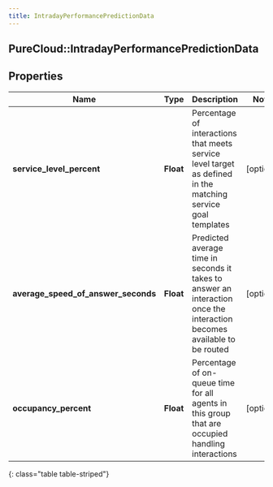 ```yaml
---
title: IntradayPerformancePredictionData
---
```

## PureCloud::IntradayPerformancePredictionData

## Properties

|Name | Type | Description | Notes|
|------------ | ------------- | ------------- | -------------|
| **service_level_percent** | **Float** | Percentage of interactions that meets service level target as defined in the matching service goal templates | [optional] |
| **average_speed_of_answer_seconds** | **Float** | Predicted average time in seconds it takes to answer an interaction once the interaction becomes available to be routed | [optional] |
| **occupancy_percent** | **Float** | Percentage of on-queue time for all agents in this group that are occupied handling interactions | [optional] |
{: class="table table-striped"}


